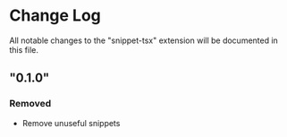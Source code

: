 # Change Log

All notable changes to the "snippet-tsx" extension will be documented in this file.

## "0.1.0"

### Removed

- Remove unuseful snippets